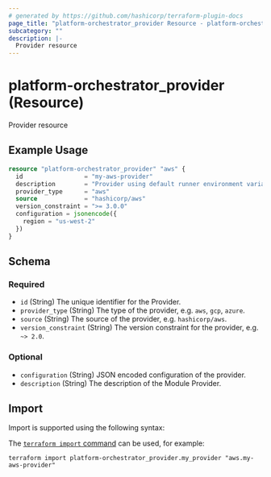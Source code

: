 ```yaml
---
# generated by https://github.com/hashicorp/terraform-plugin-docs
page_title: "platform-orchestrator_provider Resource - platform-orchestrator"
subcategory: ""
description: |-
  Provider resource
---
```


# platform-orchestrator_provider (Resource)

Provider resource

## Example Usage

```terraform
resource "platform-orchestrator_provider" "aws" {
  id                 = "my-aws-provider"
  description        = "Provider using default runner environment variables for AWS"
  provider_type      = "aws"
  source             = "hashicorp/aws"
  version_constraint = ">= 3.0.0"
  configuration = jsonencode({
    region = "us-west-2"
  })
}
```

<!-- schema generated by tfplugindocs -->
## Schema

### Required

- `id` (String) The unique identifier for the Provider.
- `provider_type` (String) The type of the provider, e.g. `aws`, `gcp`, `azure`.
- `source` (String) The source of the provider, e.g. `hashicorp/aws`.
- `version_constraint` (String) The version constraint for the provider, e.g. `~> 2.0`.

### Optional

- `configuration` (String) JSON encoded configuration of the provider.
- `description` (String) The description of the Module Provider.

## Import

Import is supported using the following syntax:

The [`terraform import` command](https://developer.hashicorp.com/terraform/cli/commands/import) can be used, for example:

```shell
terraform import platform-orchestrator_provider.my_provider "aws.my-aws-provider"
```
